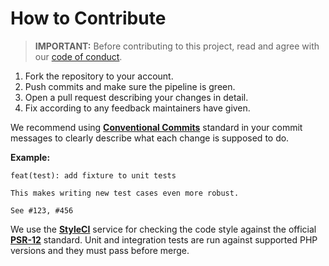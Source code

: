# How to Contribute

> **IMPORTANT:** Before contributing to this project, read and agree with our [code of conduct](CODE_OF_CONDUCT.md).

1. Fork the repository to your account.
2. Push commits and make sure the pipeline is green.
3. Open a pull request describing your changes in detail.
4. Fix according to any feedback maintainers have given.

We recommend using [**Conventional Commits**][commits] standard in your commit messages to clearly describe what each change is supposed to do. 

**Example:**

```plain
feat(test): add fixture to unit tests

This makes writing new test cases even more robust.

See #123, #456
```

We use the [**StyleCI**][style] service for checking the code style against the official [**PSR-12**][psr12] standard. Unit and integration tests are run against supported PHP versions and they must pass before merge.

[commits]: https://www.conventionalcommits.org/
[style]: https://styleci.io/
[psr12]: https://www.php-fig.org/psr/psr-12/
